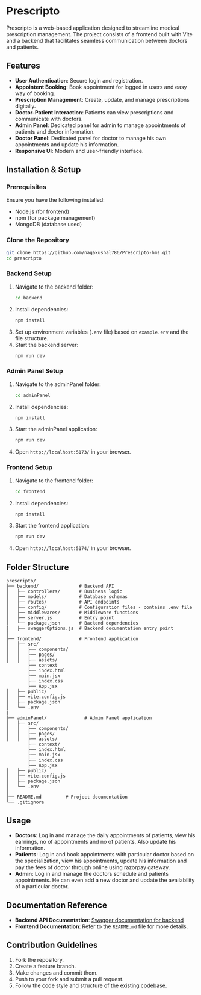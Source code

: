 # Prescripto

Prescripto is a web-based application designed to streamline medical prescription management. The project consists of a frontend built with Vite and a backend that facilitates seamless communication between doctors and patients.

## Features

- **User Authentication**: Secure login and registration.
- **Appointent Booking**: Book appointment for logged in users and easy way of booking.
- **Prescription Management**: Create, update, and manage prescriptions digitally.
- **Doctor-Patient Interaction**: Patients can view prescriptions and communicate with doctors.
- **Admin Panel**: Dedicated panel for admin to manage appointments of patients and doctor information.
- **Doctor Panel**: Dedicated panel for doctor to manage his own appointments and update his information.
- **Responsive UI**: Modern and user-friendly interface.

## Installation & Setup

### Prerequisites

Ensure you have the following installed:
- Node.js (for frontend)
- npm (for package management)
- MongoDB (database used)



### Clone the Repository

```sh
git clone https://github.com/nagakushal786/Prescripto-hms.git
cd prescripto
```

### Backend Setup

1. Navigate to the backend folder:
   ```sh
   cd backend
   ```
2. Install dependencies:
   ```sh
   npm install
   ```
3. Set up environment variables (`.env` file) based on `example.env` and the file structure.
4. Start the backend server:
   ```sh
   npm run dev
   ```

### Admin Panel Setup

1. Navigate to the adminPanel folder:
   ```sh
   cd adminPanel
   ```
2. Install dependencies:
   ```sh
   npm install
   ```
3. Start the adminPanel application:
   ```sh
   npm run dev
   ```
4. Open `http://localhost:5173/` in your browser.

### Frontend Setup

1. Navigate to the frontend folder:
   ```sh
   cd frontend
   ```
2. Install dependencies:
   ```sh
   npm install
   ```
3. Start the frontend application:
   ```sh
   npm run dev
   ```
4. Open `http://localhost:5174/` in your browser.



## Folder Structure

```
prescripto/
├── backend/               # Backend API
│   ├── controllers/       # Business logic
│   ├── models/            # Database schemas
│   ├── routes/            # API endpoints
│   ├── config/            # Configuration files - contains .env file
│   ├── middlewares/       # Middleware functions
│   ├── server.js          # Entry point
│   └── package.json       # Backend dependencies
|   ├── swaggerOptions.js  # Backend documentation entry point
│
├── frontend/              # Frontend application
│   ├── src/
│   │   ├── components/
│   │   ├── pages/
│   │   ├── assets/ 
        ├── context
        ├── index.html
        ├── main.jsx
        ├── index.css
        ├── App.jsx
│   ├── public/
│   ├── vite.config.js
│   ├── package.json
│   └── .env
|
├── adminPanel/              # Admin Panel application
│   ├── src/
│   │   ├── components/
│   │   ├── pages/
│   │   ├── assets/ 
        ├── context/
        ├── index.html
        ├── main.jsx
        ├── index.css
        ├── App.jsx
│   ├── public/
│   ├── vite.config.js
│   ├── package.json
│   └── .env
│
├── README.md         # Project documentation
└── .gitignore
```



## Usage

- **Doctors**: Log in and manage the daily appointments of patients, view his earnings, no of appointments and no of patients. Also update his information.
- **Patients**: Log in and book appointments with particular doctor based on the specialization, view his appointments, update his information and pay the fees of doctor through online using razorpay gateway.
- **Admin**: Log in and manage the doctors schedule and patients appointments. He can even add a new doctor and update the availability of a particular doctor.



## Documentation Reference

- **Backend API Documentation**: [Swagger documentation for backend](https://localhost:4000/api-docs)
- **Frontend Documentation**: Refer to the `README.md` file for more details.



## Contribution Guidelines

1. Fork the repository.
2. Create a feature branch.
3. Make changes and commit them.
4. Push to your fork and submit a pull request.
5. Follow the code style and structure of the existing codebase.